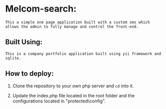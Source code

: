 # Melcom-search:

	This a simple one page application built with a custom sms which allows the admin to fully manage and control the front-end.
	
## Built Using:
	This is a company portfolio application built using yii framework and sqlite.


## How to deploy:

1. Clone the repository to your own php server and `cd` into it.

2. Update the index.php file located in the root folder and the configurations located in "protected\config".
